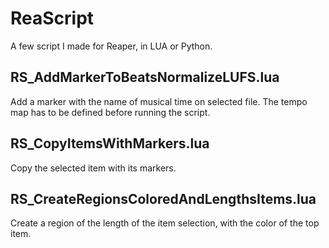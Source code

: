 # ReaScript
A few script I made for Reaper, in LUA or Python.

## RS_AddMarkerToBeatsNormalizeLUFS.lua

Add a marker with the name of musical time on selected file. The tempo map has to be defined before running the script. 

## RS_CopyItemsWithMarkers.lua

Copy the selected item with its markers. 

## RS_CreateRegionsColoredAndLengthsItems.lua

Create a region of the length of the item selection, with the color of the top item. 
